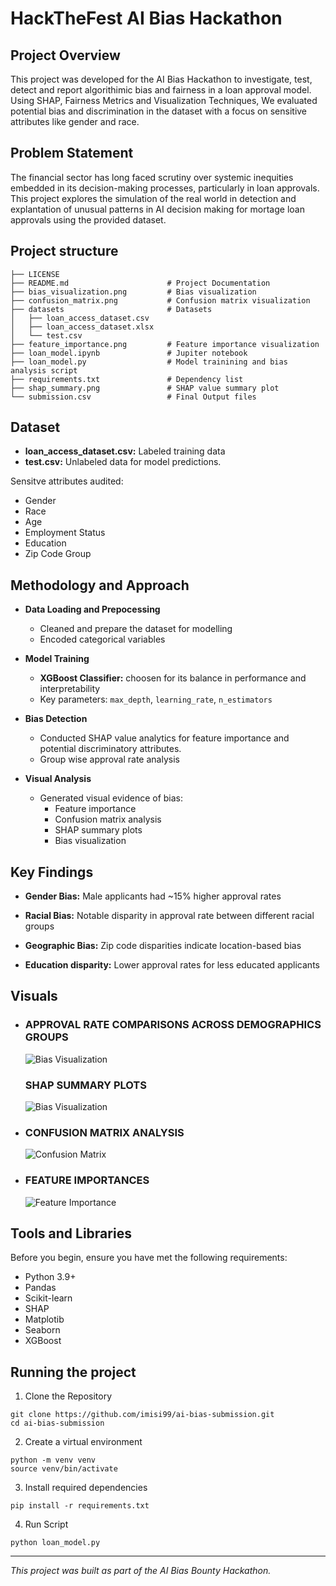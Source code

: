 # HackTheFest AI Bias Hackathon

## Project Overview

This project was developed for the AI Bias Hackathon to investigate, test, detect and report algorithimic bias and fairness in a loan approval model. Using SHAP, Fairness Metrics and Visualization Techniques, We evaluated potential bias and discrimination in the dataset with a focus on sensitive attributes like gender and race.

## Problem Statement

The financial sector has long faced scrutiny over systemic inequities embedded in its decision-making processes, particularly in loan approvals. This project explores the simulation of the real world in detection and explantation of unusual patterns in AI decision making for mortage loan approvals using the provided dataset.

## Project structure

```
├── LICENSE
├── README.md                      # Project Documentation
├── bias_visualization.png         # Bias visualization
├── confusion_matrix.png           # Confusion matrix visualization
├── datasets                       # Datasets
│   ├── loan_access_dataset.csv
│   ├── loan_access_dataset.xlsx
│   └── test.csv
├── feature_importance.png         # Feature importance visualization
├── loan_model.ipynb               # Jupiter notebook
├── loan_model.py                  # Model trainining and bias analysis script
├── requirements.txt               # Dependency list
├── shap_summary.png               # SHAP value summary plot
└── submission.csv                 # Final Output files

```

## Dataset

- **loan_access_dataset.csv:** Labeled training data
- **test.csv:** Unlabeled data for model predictions.

Sensitve attributes audited:

- Gender
- Race
- Age
- Employment Status
- Education
- Zip Code Group

## Methodology and Approach

- **Data Loading and Prepocessing**

  - Cleaned and prepare the dataset for modelling
  - Encoded categorical variables

- **Model Training**

  - **XGBoost Classifier:** choosen for its balance in performance and interpretability
  - Key parameters: `max_depth`, `learning_rate`, `n_estimators`

- **Bias Detection**

  - Conducted SHAP value analytics for feature importance and potential discriminatory attributes.
  - Group wise approval rate analysis

- **Visual Analysis**
  - Generated visual evidence of bias:
    - Feature importance
    - Confusion matrix analysis
    - SHAP summary plots
    - Bias visualization

## Key Findings

- **Gender Bias:**
  Male applicants had ~15% higher approval rates

- **Racial Bias:**
  Notable disparity in approval rate between different racial groups

- **Geographic Bias:** Zip code disparities indicate location-based bias

- **Education disparity:** Lower approval rates for less educated applicants

## Visuals

- ### APPROVAL RATE COMPARISONS ACROSS DEMOGRAPHICS GROUPS

  ![Bias Visualization](bias_visualization.png)

  ### SHAP SUMMARY PLOTS

  ![Bias Visualization](shap_summary.png)

- ### CONFUSION MATRIX ANALYSIS

  ![Confusion Matrix](confusion_matrix.png)

- ### FEATURE IMPORTANCES
  ![Feature Importance](feature_importance.png)

## Tools and Libraries

Before you begin, ensure you have met the following requirements:

- Python 3.9+
- Pandas
- Scikit-learn
- SHAP
- Matplotib
- Seaborn
- XGBoost

## Running the project

1. Clone the Repository

```
git clone https://github.com/imisi99/ai-bias-submission.git
cd ai-bias-submission
```

2. Create a virtual environment

```
python -m venv venv
source venv/bin/activate
```

3. Install required dependencies

```
pip install -r requirements.txt
```

4. Run Script

```
python loan_model.py
```

---

_This project was built as part of the AI Bias Bounty Hackathon._
